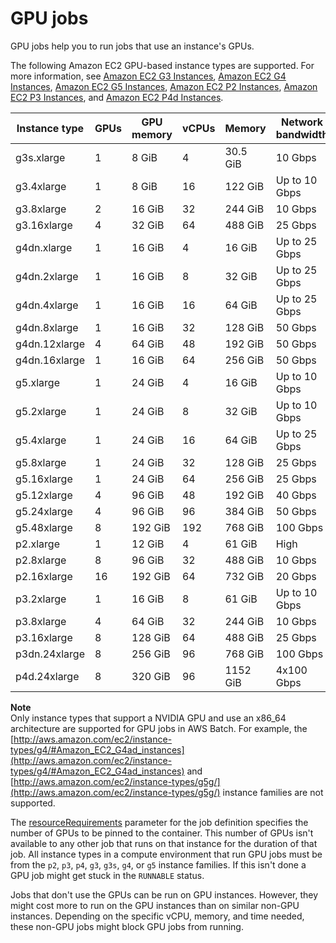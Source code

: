 # GPU jobs<a name="gpu-jobs"></a>

GPU jobs help you to run jobs that use an instance's GPUs\.

The following Amazon EC2 GPU\-based instance types are supported\. For more information, see [Amazon EC2 G3 Instances](http://aws.amazon.com/ec2/instance-types/g3/), [Amazon EC2 G4 Instances](http://aws.amazon.com/ec2/instance-types/g4/), [Amazon EC2 G5 Instances](http://aws.amazon.com/ec2/instance-types/g5/), [Amazon EC2 P2 Instances](http://aws.amazon.com/ec2/instance-types/p2/), [Amazon EC2 P3 Instances](http://aws.amazon.com/ec2/instance-types/p3/), and [Amazon EC2 P4d Instances](http://aws.amazon.com/ec2/instance-types/p4/)\.


| Instance type | GPUs | GPU memory | vCPUs | Memory | Network bandwidth | 
| --- | --- | --- | --- | --- | --- | 
| g3s\.xlarge | 1 | 8 GiB | 4 | 30\.5 GiB | 10 Gbps | 
| g3\.4xlarge | 1 | 8 GiB | 16 | 122 GiB | Up to 10 Gbps | 
| g3\.8xlarge | 2 | 16 GiB | 32 | 244 GiB | 10 Gbps | 
| g3\.16xlarge | 4 | 32 GiB | 64 | 488 GiB | 25 Gbps | 
| g4dn\.xlarge | 1 | 16 GiB | 4 | 16 GiB | Up to 25 Gbps | 
| g4dn\.2xlarge | 1 | 16 GiB | 8 | 32 GiB | Up to 25 Gbps | 
| g4dn\.4xlarge | 1 | 16 GiB | 16 | 64 GiB | Up to 25 Gbps | 
| g4dn\.8xlarge | 1 | 16 GiB | 32 | 128 GiB | 50 Gbps | 
| g4dn\.12xlarge | 4 | 64 GiB | 48 | 192 GiB | 50 Gbps | 
| g4dn\.16xlarge | 1 | 16 GiB | 64 | 256 GiB | 50 Gbps | 
| g5\.xlarge | 1 | 24 GiB | 4 | 16 GiB | Up to 10 Gbps | 
| g5\.2xlarge | 1 | 24 GiB | 8 | 32 GiB | Up to 10 Gbps | 
| g5\.4xlarge | 1 | 24 GiB | 16 | 64 GiB | Up to 25 Gbps | 
| g5\.8xlarge | 1 | 24 GiB | 32 | 128 GiB | 25 Gbps | 
| g5\.16xlarge | 1 | 24 GiB | 64 | 256 GiB | 25 Gbps | 
| g5\.12xlarge | 4 | 96 GiB | 48 | 192 GiB | 40 Gbps | 
| g5\.24xlarge | 4 | 96 GiB | 96 | 384 GiB | 50 Gbps | 
| g5\.48xlarge | 8 | 192 GiB | 192 | 768 GiB | 100 Gbps | 
| p2\.xlarge | 1 | 12 GiB | 4 | 61 GiB | High | 
| p2\.8xlarge | 8 | 96 GiB | 32 | 488 GiB | 10 Gbps | 
| p2\.16xlarge | 16 | 192 GiB | 64 | 732 GiB | 20 Gbps | 
| p3\.2xlarge | 1 | 16 GiB | 8 | 61 GiB | Up to 10 Gbps | 
| p3\.8xlarge | 4 | 64 GiB | 32 | 244 GiB | 10 Gbps | 
| p3\.16xlarge | 8 | 128 GiB | 64 | 488 GiB | 25 Gbps | 
| p3dn\.24xlarge | 8 | 256 GiB | 96 | 768 GiB | 100 Gbps | 
| p4d\.24xlarge | 8 | 320 GiB | 96 | 1152 GiB | 4x100 Gbps | 

**Note**  
Only instance types that support a NVIDIA GPU and use an x86\_64 architecture are supported for GPU jobs in AWS Batch\. For example, the [http://aws.amazon.com/ec2/instance-types/g4/#Amazon_EC2_G4ad_instances](http://aws.amazon.com/ec2/instance-types/g4/#Amazon_EC2_G4ad_instances) and [http://aws.amazon.com/ec2/instance-types/g5g/](http://aws.amazon.com/ec2/instance-types/g5g/) instance families are not supported\.

The [resourceRequirements](job_definition_parameters.md#ContainerProperties-resourceRequirements) parameter for the job definition specifies the number of GPUs to be pinned to the container\. This number of GPUs isn't available to any other job that runs on that instance for the duration of that job\. All instance types in a compute environment that run GPU jobs must be from the `p2`, `p3`, `p4`, `g3`, `g3s`, `g4`, or `g5` instance families\. If this isn't done a GPU job might get stuck in the `RUNNABLE` status\.

Jobs that don't use the GPUs can be run on GPU instances\. However, they might cost more to run on the GPU instances than on similar non\-GPU instances\. Depending on the specific vCPU, memory, and time needed, these non\-GPU jobs might block GPU jobs from running\.